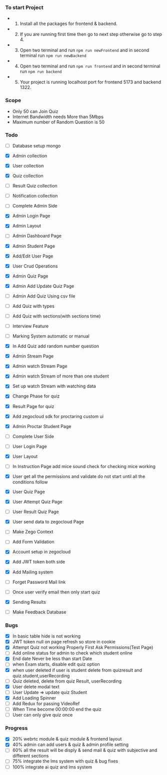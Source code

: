 ### To start Project

- 1. Install all the packages for frontend & backend.
- 2. If you are running first time then go to next step otherwise go to step 4.
- 3. Open two terminal and run `npm run newFrontend` and in second terminal run `npm run newBackend`
- 4. Open two terminal and run `npm run frontend` and in second terminal run `npm run backend`
- 5. Your project is running localhost port for frontend 5173 and backend 1322.

### Scope

- Only 50 can Join Quiz
- Internet Bandwidth needs More than 5Mbps
- Maximum number of Random Question is 50

### Todo

- [ ] Database setup mongo
- [x] Admin collection
- [x] User collection
- [x] Quiz collection
- [ ] Result Quiz collection
- [ ] Notification collection

- [ ] Complete Admin Side
- [x] Admin Login Page
- [x] Admin Layout
- [ ] Admin Dashboard Page
- [x] Admin Student Page
- [x] Add/Edit User Page
- [x] User Crud Operations
- [x] Admin Quiz Page
- [x] Admin Add Update Quiz Page
- [ ] Admin Add Quiz Using csv file
- [ ] Add Quiz with types
- [ ] Add Quiz with sections(with sections time)
- [ ] Interview Feature
- [ ] Marking System automatic or manual
- [x] In Add Quiz add random number question
- [x] Admin Stream Page
- [x] Admin watch Stream Page
- [x] Admin watch Stream of more than one student
- [x] Set up watch Stream with watching data
- [x] Change Phase for quiz
- [x] Result Page for quiz
- [x] Add zegocloud sdk for proctaring custom ui
- [x] Admin Proctar Student Page

- [ ] Complete User Side
- [ ] User Login Page
- [x] User Layout
- [ ] In Instruction Page add mice sound check for checking mice working
- [x] User get all the permissions and validate do not start until all the conditions follow
- [x] User Quiz Page
- [x] User Attempt Quiz Page
- [ ] User Result Quiz Page
- [x] User send data to zegocloud Page
- [ ] Make Zego Context
- [ ] Add Form Validation

- [x] Account setup in zegocloud
- [x] Add JWT token both side
- [x] Add Mailing system
- [ ] Forget Password Mail link
- [ ] Once user verify email then only start quiz
- [x] Sending Results
- [ ] Make Feedback Database

### Bugs

- [x] In basic table hide is not working
- [x] JWT token null on page refresh so store in cookie
- [x] Attempt Quiz not working Properly First Ask Permissions(Test Page)
- [ ] Add online status for admin to check which student online
- [x] End date Never be less than start Date
- [ ] when Exam starts, disable edit quiz option
- [x] when user deleted if user is student delete from quizresult and quiz.student,userRecording
- [ ] Quiz deleted, delete from quiz Result, userRecording
- [x] User delete modal text
- [ ] User Update => update quiz Student
- [x] Add Loading Spinner
- [ ] Add Redux for passing VideoRef
- [ ] When Time become 00:00:00 end the quiz
- [ ] User can only give quiz once

### Progress

- [x] 20% webrtc module & quiz module & frontend layout
- [x] 40% admin can add users & quiz & admin profile setting
- [ ] 60% all the result will be disply & send mail & quiz with subjective and different sections
- [ ] 75% integrate the lms system with quiz & bug fixes
- [ ] 100% integrate ai quiz and lms system
